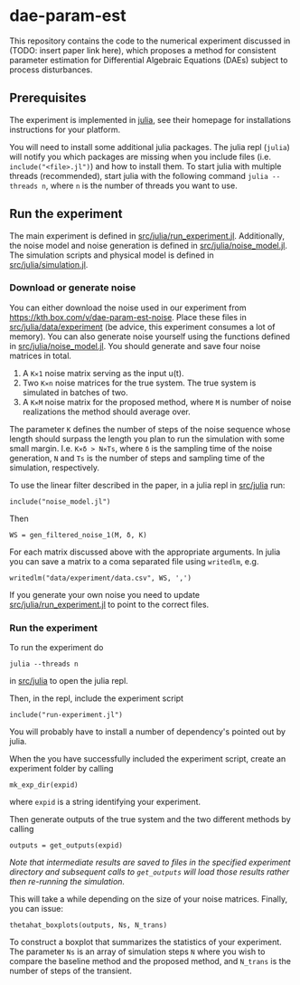 # dae-param-est
This repository contains the code to the numerical experiment discussed in
(TODO: insert paper link here), which proposes a method for consistent parameter
estimation for Differential Algebraic Equations (DAEs) subject to process
disturbances.


## Prerequisites
The experiment is implemented in [julia](https://docs.julialang.org/en/v1/), see
their homepage for installations instructions for your platform.

You will need to install some additional julia packages. The julia repl
(`julia`) will notify you which packages are missing when you include files
(i.e. `include("<file>.jl")`) and how to install them. To start julia with
multiple threads (recommended), start julia with the following command `julia
--threads n`, where `n` is the number of threads you want to use.

## Run the experiment
The main experiment is defined in
[src/julia/run_experiment.jl](src/julia/run_experiment.jl). Additionally, the
noise model and noise generation is defined in
[src/julia/noise_model.jl](src/julia/noise_model.jl). The simulation scripts and
physical model is defined in [src/julia/simulation.jl](src/julia/simulation.jl).

### Download or generate noise
You can either download the noise used in our experiment from
https://kth.box.com/v/dae-param-est-noise. Place these files in
[src/julia/data/experiment](src/julia/data/experiment) (be advice, this
experiment consumes a lot of memory). You can also generate noise yourself using
the functions defined in
[src/julia/noise_model.jl](src/julia/noise_model.jl). You should generate and
save four noise matrices in total.

1. A `K✕1` noise matrix serving as the input u(t).
2. Two `K✕n` noise matrices for the true system. The true system is simulated in batches of two.
3. A `K✕M` noise matrix for the proposed method, where `M` is number of noise
   realizations the method should average over.

The parameter `K` defines the number of steps of the noise sequence whose length
should surpass the length you plan to run the simulation with some small
margin. I.e. `K✕δ > N✕Ts`, where `δ` is the sampling time of the noise
generation, `N` and `Ts` is the number of steps and sampling time of the
simulation, respectively.

To use the linear filter described in the paper, in a julia repl in [src/julia](src/julia) run:
```
include("noise_model.jl")
```
Then
```
WS = gen_filtered_noise_1(M, δ, K)
```
For each matrix discussed above with the appropriate arguments. In julia you can save a matrix to a coma separated file using `writedlm`, e.g.
```{julia}
writedlm("data/experiment/data.csv", WS, ',')
```

If you generate your own noise you need to update
[src/julia/run_experiment.jl](src/julia/run_experiment.jl) to point to the
correct files.

### Run the experiment
To run the experiment do
```
julia --threads n
```

in [src/julia](src/julia) to open the julia repl.

Then, in the repl, include the experiment script

```{julia}
include("run-experiment.jl")
```

You will probably have to install a number of dependency's pointed out by julia.

When the you have successfully included the experiment script, create an experiment folder by calling
```{julia}
mk_exp_dir(expid)
```
where `expid` is a string identifying your experiment. 

Then generate outputs of the true system and the two different methods by calling
```{julia}
outputs = get_outputs(expid)
```
*Note that intermediate results are saved to files in the specified experiment directory and subsequent calls to `get_outputs` will load those results rather then re-running the simulation.* 

This will take a while depending on the size of your noise matrices. Finally, you can issue:
```
thetahat_boxplots(outputs, Ns, N_trans)
```
To construct a boxplot that summarizes the statistics of your experiment. The parameter `Ns` is an array of simulation steps `N` where you wish to compare the baseline method and the proposed method, and `N_trans` is the number of steps of the transient.

